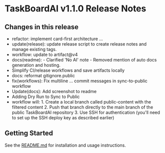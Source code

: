 # TaskBoardAI v1.1.0 Release Notes

## Changes in this release

- refactor: implement card-first architecture                                  …
- update(release): update release script to create release notes and manage existing tags.
- workflow: update to artifact@v4
- docs(readme): - Clarified 'No AI' note - Removed mention of auto docs generation and hosting.
- Simplify CI/release workflows   and save artifacts locally
- docs: reformat gitignore.public
- fix(workflows): Fix multiline   …       commit messages in sync-to-public workflow
- Update(docs): Add screenshot to readme
- Adding Dry Run to Sync to Public
- workflow will:   1. Create a local branch called public-content with the filtered content   2. Push that branch directly to the main branch of the public TaskBoardAI repository   3. Use SSH for authentication (you'll need to set up the SSH deploy key as described earlier)

## Getting Started
See the [README.md](../README.md) for installation and usage instructions.
